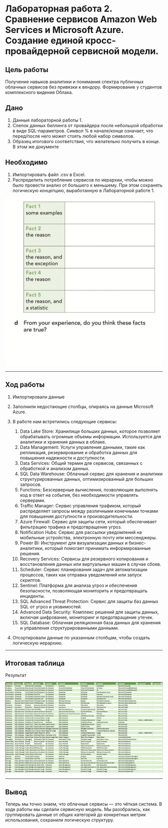 # Лабораторная работа 2. Сравнение сервисов Amazon Web Services и Microsoft Azure. Создание единой кросс-провайдерной сервисной модели.

## Цель работы

Получение навыков аналитики и понимания спектра публичных облачных сервисов без привязки к вендору. Формирование у студентов комплексного видения Облака.

## Дано

1. Данные лабораторной работы 1.
2. Слепок данных биллинга от провайдера после небольшой обработки в виде SQL-параметров. Символ % в начале/конце означает, что перед/после него может стоять любой набор символов.
3. Образец итогового соответствия, что желательно получить в конце. В этом же документе  


## Необходимо

1. Импортировать файл .csv в Excel.
2. Распределить потребление сервисов по иерархии, чтобы можно было провести анализ от большего к меньшему. При этом сохранять логическую концепцию, выработанную в Лабораторной работе 1.

![Исходная таблица](Lab2/до.png "Исходная таблица")

---

## Ход работы

1. Импортировали данные
2. Заполнили недостающие столбцы, опираясь на данные Microsoft Azure.
3. В работе нам встретились следующие сервисы:
   1. Data Lake Store: Хранилище больших данных, которое позволяет обрабатывать огромные объемы информации. Используется для аналитики и хранения данных в облаке.
   2. Data Management: Услуги управления данными, такие как репликация, резервирование и обработка данных для повышения надежности и доступности.
   3. Data Services: Общий термин для сервисов, связанных с обработкой и анализом данных.
   4. SQL Data Warehouse: Облачный сервис для хранения и аналитики структурированных данных, оптимизированный для больших запросов.
   5. Functions: Безсерверные вычисления, позволяющие выполнять код в ответ на события, без необходимости управлять серверами.
   6. Traffic Manager: Сервис управления трафиком, который распределяет запросы между различными конечными точками для повышения доступности и производительности.
   7. Azure Firewall: Сервис для защиты сети, который обеспечивает фильтрацию трафика и предотвращение угроз.
   8. Notification Hubs: Сервис для рассылки уведомлений на мобильные устройства, электронную почту или мессенджеры.
   9. Power BI: Инструмент для визуализации данных и бизнес-аналитики, который помогает принимать информированные решения.
   10. Recovery Services: Сервисы для резервного копирования и восстановления данных или виртуальных машин в случае сбоев.
   11. Scheduler: Сервис планирования задач для автоматизации процессов, таких как отправка уведомлений или запуск скриптов.
   12. Sentinel: Платформа для анализа угроз и обеспечения безопасности, позволяющая мониторить и предотвращать инциденты.
   13. SQL Advanced Threat Protection: Сервис для защиты баз данных SQL от угроз и уязвимостей.
   14. Advanced Data Security: Комплекс решений для защиты данных, включая шифрование, мониторинг и предотвращение утечек.
   15. SQL Database: Облачная реляционная база данных для хранения и управления структурированными данными.

4. Отсортировали данные по указанным столбцам, чтобы создать логическую иерархию.

---

## Итоговая таблица

Результат

![Итоговая таблица](Lab2/Итог2.png "Итоговая таблица")


---

## Вывод

Теперь мы точно знаем, что облачные сервисы — это чёткая система. В ходе работы мы сделали сервисную модель. Мы разобрались, как группировать данные от общих категорий до конкретных метрик использования, сохранили логическую структуру.
